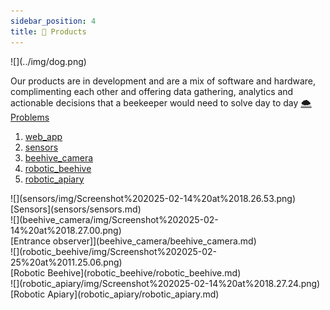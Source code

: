 ```yaml
---
sidebar_position: 4
title: 🍯 Products
---
```

<div style={{ height:200, overflow:"hidden", verticalAlign:"middle", marginBottom:10, borderRadius:5 }}><div style={{ marginTop: "-10%" }}>
![](../img/dog.png)
</div></div>

Our products are in development and are a mix of software and hardware, complimenting each other and offering data gathering, analytics and actionable decisions that a beekeeper would need to solve day to day [🌨️ Problems](../🌨️%20Problems/🌨️%20Problems.md)

1. [web_app](web_app/web_app.md)
2. [sensors](sensors/sensors.md)
3. [beehive_camera](beehive_camera/beehive_camera.md)
4. [robotic_beehive](robotic_beehive/robotic_beehive.md)
5. [robotic_apiary](robotic_apiary/robotic_apiary.md)



<div style={{display: flex}}>
<div style={{width:200}}>
![](sensors/img/Screenshot%202025-02-14%20at%2018.26.53.png)
<br />
[Sensors](sensors/sensors.md)
</div>

<div style={{width:200}}>
![](beehive_camera/img/Screenshot%202025-02-14%20at%2018.27.00.png)
<br />
[Entrance observer]](beehive_camera/beehive_camera.md)
</div>

<div style={{width:200}}>
![](robotic_beehive/img/Screenshot%202025-02-25%20at%2011.25.06.png)
<br />
[Robotic Beehive](robotic_beehive/robotic_beehive.md)
</div>

<div style={{width:200}}>
![](robotic_apiary/img/Screenshot%202025-02-14%20at%2018.27.24.png)
<br />
[Robotic Apiary](robotic_apiary/robotic_apiary.md)
</div>

</div>
